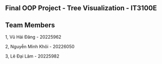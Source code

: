 ## Final OOP Project - Tree Visualization - IT3100E

## Team Members

1, Vũ Hải Đăng - 20225962

2, Nguyễn Minh Khôi - 20226050

3, Lê Đại Lâm - 20225982
